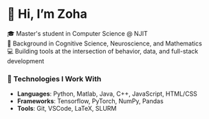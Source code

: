 # 👋 Hi, I’m Zoha

🎓 Master's student in Computer Science @ NJIT  
🧠 Background in Cognitive Science, Neuroscience, and Mathematics  
💻 Building tools at the intersection of behavior, data, and full-stack development

### 🔧 Technologies I Work With
- **Languages**: Python, Matlab, Java, C++, JavaScript, HTML/CSS
- **Frameworks**: Tensorflow, PyTorch, NumPy, Pandas  
- **Tools**: Git, VSCode, LaTeX, SLURM
